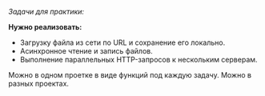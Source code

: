 *Задачи для практики:*

**Нужно реализовать:**
- Загрузку файла из сети по URL и сохранение его локально.
- Асинхронное чтение и запись файлов.
- Выполнение параллельных HTTP-запросов к нескольким серверам. 


Можно в одном проетке в виде функций под каждую задачу.
Можно в разных проектах. 